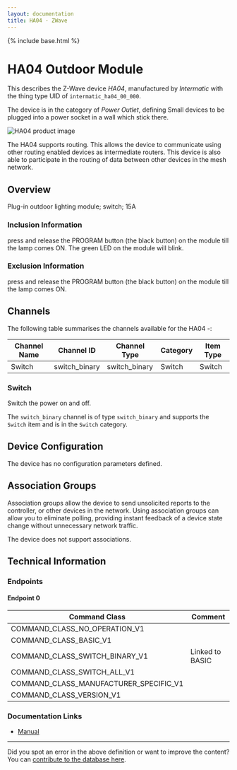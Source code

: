 ```yaml
---
layout: documentation
title: HA04 - ZWave
---
```


{% include base.html %}

# HA04 Outdoor Module
This describes the Z-Wave device *HA04*, manufactured by *Intermatic* with the thing type UID of ```intermatic_ha04_00_000```.

The device is in the category of *Power Outlet*, defining Small devices to be plugged into a power socket in a wall which stick there.

![HA04 product image](https://opensmarthouse.org/zwavedatabase/297/image/)


The HA04 supports routing. This allows the device to communicate using other routing enabled devices as intermediate routers.  This device is also able to participate in the routing of data between other devices in the mesh network.

## Overview

Plug-in outdoor lighting module; switch; 15A

### Inclusion Information

press and release the PROGRAM button (the black button) on the module till the lamp comes ON. The green LED on the module will blink.

### Exclusion Information

press and release the PROGRAM button (the black button) on the module till the lamp comes ON.

## Channels

The following table summarises the channels available for the HA04 -:

| Channel Name | Channel ID | Channel Type | Category | Item Type |
|--------------|------------|--------------|----------|-----------|
| Switch | switch_binary | switch_binary | Switch | Switch | 

### Switch
Switch the power on and off.

The ```switch_binary``` channel is of type ```switch_binary``` and supports the ```Switch``` item and is in the ```Switch``` category.



## Device Configuration

The device has no configuration parameters defined.

## Association Groups

Association groups allow the device to send unsolicited reports to the controller, or other devices in the network. Using association groups can allow you to eliminate polling, providing instant feedback of a device state change without unnecessary network traffic.

The device does not support associations.
## Technical Information

### Endpoints

#### Endpoint 0

| Command Class | Comment |
|---------------|---------|
| COMMAND_CLASS_NO_OPERATION_V1| |
| COMMAND_CLASS_BASIC_V1| |
| COMMAND_CLASS_SWITCH_BINARY_V1| Linked to BASIC|
| COMMAND_CLASS_SWITCH_ALL_V1| |
| COMMAND_CLASS_MANUFACTURER_SPECIFIC_V1| |
| COMMAND_CLASS_VERSION_V1| |

### Documentation Links

* [Manual](https://opensmarthouse.org/zwavedatabase/297/Intermatic-HA04C.pdf)

---

Did you spot an error in the above definition or want to improve the content?
You can [contribute to the database here](https://opensmarthouse.org/zwavedatabase/297).
